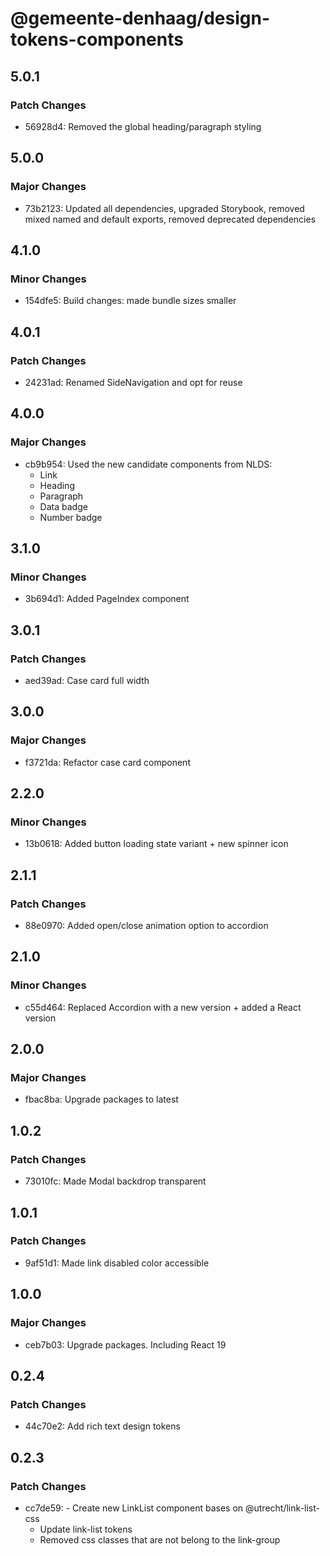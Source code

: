# @gemeente-denhaag/design-tokens-components

## 5.0.1

### Patch Changes

- 56928d4: Removed the global heading/paragraph styling

## 5.0.0

### Major Changes

- 73b2123: Updated all dependencies, upgraded Storybook, removed mixed named and default exports, removed deprecated dependencies

## 4.1.0

### Minor Changes

- 154dfe5: Build changes: made bundle sizes smaller

## 4.0.1

### Patch Changes

- 24231ad: Renamed SideNavigation and opt for reuse

## 4.0.0

### Major Changes

- cb9b954: Used the new candidate components from NLDS:
  - Link
  - Heading
  - Paragraph
  - Data badge
  - Number badge

## 3.1.0

### Minor Changes

- 3b694d1: Added PageIndex component

## 3.0.1

### Patch Changes

- aed39ad: Case card full width

## 3.0.0

### Major Changes

- f3721da: Refactor case card component

## 2.2.0

### Minor Changes

- 13b0618: Added button loading state variant + new spinner icon

## 2.1.1

### Patch Changes

- 88e0970: Added open/close animation option to accordion

## 2.1.0

### Minor Changes

- c55d464: Replaced Accordion with a new version + added a React version

## 2.0.0

### Major Changes

- fbac8ba: Upgrade packages to latest

## 1.0.2

### Patch Changes

- 73010fc: Made Modal backdrop transparent

## 1.0.1

### Patch Changes

- 9af51d1: Made link disabled color accessible

## 1.0.0

### Major Changes

- ceb7b03: Upgrade packages. Including React 19

## 0.2.4

### Patch Changes

- 44c70e2: Add rich text design tokens

## 0.2.3

### Patch Changes

- cc7de59: - Create new LinkList component bases on @utrecht/link-list-css
  - Update link-list tokens
  - Removed css classes that are not belong to the link-group
